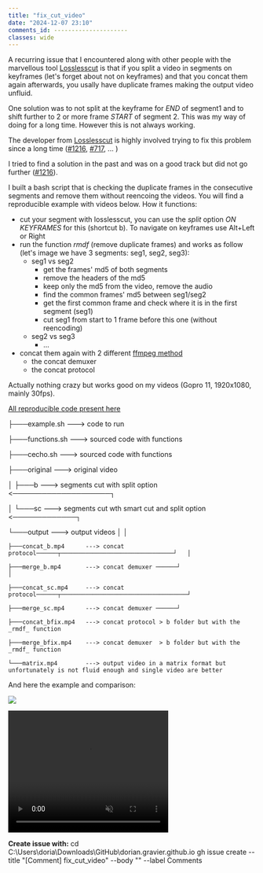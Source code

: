 ```yaml
--- 
title: "fix_cut_video" 
date: "2024-12-07 23:10" 
comments_id: --------------------- 
classes: wide
--- 
```


A recurring issue that I encountered along with other people with the marvellous tool [Losslesscut](https://github.com/mifi/lossless-cut) is that if you split a video in segments on keyframes (let's forget about not on keyframes) and that you concat them again afterwards, you usally have duplicate frames making the output video unfluid.


One solution was to not split at the keyframe for *END* of segment1 and to shift further to 2 or more frame *START* of segment 2. This was my way of doing for a long time.
However this is not always working.

The developer from [Losslesscut](https://github.com/mifi/lossless-cut) is highly involved trying to fix this problem since a long time ([#1216](https://github.com/mifi/lossless-cut/issues/1216), [#717](https://github.com/mifi/lossless-cut/issues/717), ... )

I tried to find a solution in the past and was on a good track but did not go further ([#1216](https://github.com/mifi/lossless-cut/issues/1216)).

I built a bash script that is checking the duplicate frames in the consecutive segments and remove them without reencoing the videos. 
You will find a reproducible example with videos below.
How it functions:

- cut your segment with losslesscut, you can use the _split_ option *ON KEYFRAMES* for this (shortcut <btn>b</btn>). To navigate on keyframes use <btn>Alt</btn>+<btn>Left or Right</btn>
- run the function _rmdf_ (remove duplicate frames) and works as follow (let's image we have 3 segments: seg1, seg2, seg3):
	- seg1 vs seg2
		- get the frames' md5 of both segments
		- remove the headers of the md5
		- keep only the md5 from the video, remove the audio
		- find the common frames' md5 between seg1/seg2
		- get the first common frame and check where it is in the first segment (seg1)
		- cut seg1 from start to 1 frame before this one (without reencoding)
	- seg2 vs seg3
		- ...
- concat them again with 2 different [ffmpeg method](https://trac.ffmpeg.org/wiki/Concatenate)
	- the concat demuxer 
	- the concat protocol

Actually nothing crazy but works good on my videos (Gopro 11, 1920x1080, mainly 30fps).

[All reproducible code present here](https://dgrv.github.io/dorian-gravier/assets/images/posts/2024/rmcdufr_cut_concat_example)

├───example.sh            ---> code to run

├───functions.sh          ---> sourced code with functions

├───cecho.sh              ---> sourced code with functions

├───original              ---> original video

│   ├───b                 ---> segments cut with split option   <────────────────────┐   

│   └───sc                ---> segments cut wth smart cut and split option <─────────────┐

└───output                ---> output videos                                         │   │

    ├───concat_b.mp4      ---> concat protocol──────┬────────────────────────────────┘   │

    ├───merge_b.mp4       ---> concat demuxer ──────┘                                    │

    ├───concat_sc.mp4     ---> concat protocol──────┬────────────────────────────────────┘

    ├───merge_sc.mp4      ---> concat demuxer ──────┘

    ├───concat_bfix.mp4   ---> concat protocol > b folder but with the _rmdf_ function 

    ├───merge_bfix.mp4    ---> concat demuxer  > b folder but with the _rmdf_ function 

    └───matrix.mp4        ---> output video in a matrix format but unfortunately is not fluid enough and single video are better


And here the example and comparison:

![](https://dgrv.github.io/dorian-gravier/assets/images/posts/2024/rmcdufr_cut_concat_example/20241207-225852__LosslessCut.png)


<video width="326" height="248" controls loop="" muted = "" autoplay="">
	<source src="https://dgrv.github.io/dorian-gravier/assets/images/posts/2024/rmcdufr_cut_concat_example/output/matrix.mp4">
</video>


**Create issue with:**
cd C:\Users\doria\Downloads\GitHub\dorian.gravier.github.io
gh issue create --title "[Comment] fix_cut_video" --body "" --label Comments


